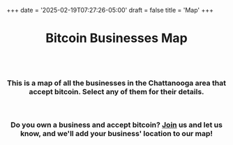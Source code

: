 +++
date = '2025-02-19T07:27:26-05:00'
draft = false
title = 'Map'
+++

<div style="text-align:center;">

# Bitcoin Businesses Map



<br>

<div id="map"></div>

<!--iframe width="1280" height="720" src="https://www.openstreetmap.org/export/embed.html?bbox=-85.68031311035158%2C34.80365530045784%2C-84.93873596191408%2C35.28654522837705&amp;layer=mapnik&amp;marker=35.045457078508896%2C-85.30952453613281" style="border: 1px solid black"></iframe><br/><small><a href="https://www.openstreetmap.org/?mlat=35.0455&amp;mlon=-85.3095#map=11/35.0455/-85.3095&amp;layers=N">View Larger Map</a></small-->

<br>

### This is a map of all the businesses in the Chattanooga area that accept bitcoin. Select any of them for their details.

<br>

### Do you own a business and accept bitcoin? [Join](/join) us and let us know, and we'll add your business' location to our map!

<br><br>

</div>
